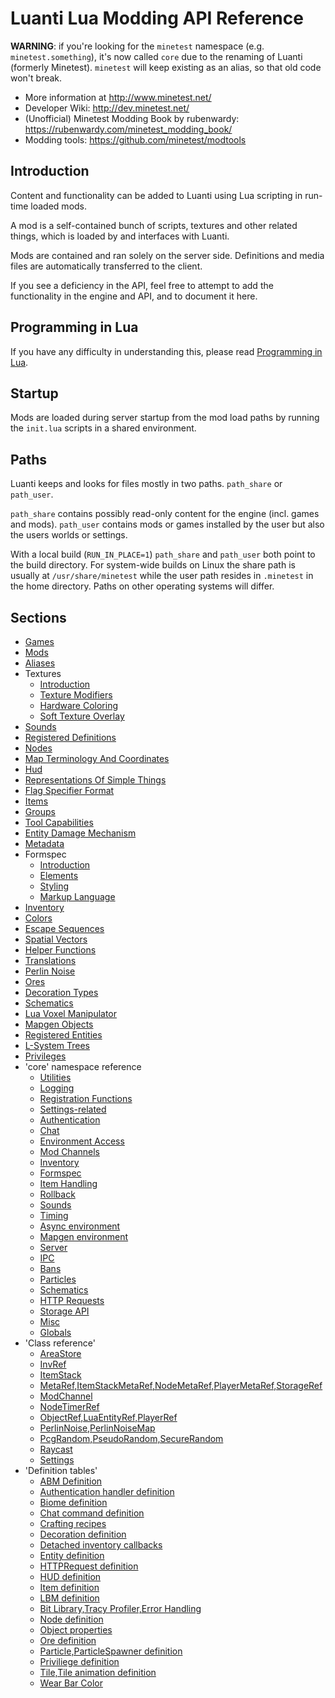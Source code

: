 Luanti Lua Modding API Reference
================================

**WARNING**: if you're looking for the `minetest` namespace (e.g. `minetest.something`),
it's now called `core` due to the renaming of Luanti (formerly Minetest).
`minetest` will keep existing as an alias, so that old code won't break.

* More information at <http://www.minetest.net/>
* Developer Wiki: <http://dev.minetest.net/>
* (Unofficial) Minetest Modding Book by rubenwardy: <https://rubenwardy.com/minetest_modding_book/>
* Modding tools: <https://github.com/minetest/modtools>

Introduction
------------

Content and functionality can be added to Luanti using Lua scripting
in run-time loaded mods.

A mod is a self-contained bunch of scripts, textures and other related
things, which is loaded by and interfaces with Luanti.

Mods are contained and ran solely on the server side. Definitions and media
files are automatically transferred to the client.

If you see a deficiency in the API, feel free to attempt to add the
functionality in the engine and API, and to document it here.

Programming in Lua
------------------

If you have any difficulty in understanding this, please read
[Programming in Lua](http://www.lua.org/pil/).

Startup
-------

Mods are loaded during server startup from the mod load paths by running
the `init.lua` scripts in a shared environment.

Paths
-----

Luanti keeps and looks for files mostly in two paths. `path_share` or `path_user`.

`path_share` contains possibly read-only content for the engine (incl. games and mods).
`path_user` contains mods or games installed by the user but also the users
worlds or settings.

With a local build (`RUN_IN_PLACE=1`) `path_share` and `path_user` both point to
the build directory. For system-wide builds on Linux the share path is usually at
`/usr/share/minetest` while the user path resides in `.minetest` in the home directory.
Paths on other operating systems will differ.

Sections
--------
- [Games](games.md)
- [Mods](mods.md)
- [Aliases](aliases.md)
- Textures
  - [Introduction](textures/introduction.md)
  - [Texture Modifiers](textures/texture_modifiers.md)
  - [Hardware Coloring](textures/hardware_coloring.md)
  - [Soft Texture Overlay](textures/soft_texture_overlay.md)
- [Sounds](sounds.md)
- [Registered Definitions](registered_definitions.md)
- [Nodes](nodes.md)
- [Map Terminology And Coordinates](map_terminology_and_coordinates.md)
- [Hud](hud.md)
- [Representations Of Simple Things](representations_of_simple_things.md)
- [Flag Specifier Format](flag_specifier_format.md)
- [Items](items.md)
- [Groups](groups.md)
- [Tool Capabilities](tool_capabilities.md)
- [Entity Damage Mechanism](entity_damage_mechanism.md)
- [Metadata](metadata.md)
- Formspec
  - [Introduction](formspec/introduction.md)
  - [Elements](formspec/elements.md)
  - [Styling](formspec/styling.md)
  - [Markup Language](formspec/markup_language.md)
- [Inventory](inventory.md)
- [Colors](colors.md)
- [Escape Sequences](escape_sequences.md)
- [Spatial Vectors](spatial_vectors.md)
- [Helper Functions](helper_functions.md)
- [Translations](translations.md)
- [Perlin Noise](perlin_noise.md)
- [Ores](ores.md)
- [Decoration Types](decoration_types.md)
- [Schematics](schematics.md)
- [Lua Voxel Manipulator](lua_voxel_manipulator.md)
- [Mapgen Objects](mapgen_objects.md)
- [Registered Entities](registered_entities.md)
- [L-System Trees](l-system_trees.md)
- [Privileges](privileges.md)
- 'core' namespace reference
  - [Utilities](core_namespace_reference/utilities.md)
  - [Logging](core_namespace_reference/logging.md)
  - [Registration Functions](core_namespace_reference/registration_functions.md)
  - [Settings-related](core_namespace_reference/settings.md)
  - [Authentication](core_namespace_reference/authentication.md)
  - [Chat](core_namespace_reference/chat.md)
  - [Environment Access](core_namespace_reference/environment.md)
  - [Mod Channels](core_namespace_reference/mod_channels.md)
  - [Inventory](core_namespace_reference/inventory.md)
  - [Formspec](core_namespace_reference/formspec.md)
  - [Item Handling](core_namespace_reference/item_handling.md)
  - [Rollback](core_namespace_reference/rollback.md)
  - [Sounds](core_namespace_reference/sounds.md)
  - [Timing](core_namespace_reference/timing.md)
  - [Async environment](core_namespace_reference/async_environment.md)
  - [Mapgen environment](core_namespace_reference/mapgen_environment.md)
  - [Server](core_namespace_reference/server.md)
  - [IPC](core_namespace_reference/ipc.md)
  - [Bans](core_namespace_reference/bans.md)
  - [Particles](core_namespace_reference/particles.md)
  - [Schematics](core_namespace_reference/schematics.md)
  - [HTTP Requests](core_namespace_reference/http_requests.md)
  - [Storage API](core_namespace_reference/storage_api.md)
  - [Misc](core_namespace_reference/misc.md)
  - [Globals](core_namespace_reference/globals.md)
- 'Class reference'
  - [AreaStore](class_reference/area_store.md)
  - [InvRef](class_reference/inv.md)
  - [ItemStack](class_reference/itemstack.md)
  - [MetaRef,ItemStackMetaRef,NodeMetaRef,PlayerMetaRef,StorageRef](class_reference/meta.md)
  - [ModChannel](class_reference/modchannel.md)
  - [NodeTimerRef](class_reference/nodetimer.md)
  - [ObjectRef,LuaEntityRef,PlayerRef](class_reference/object.md)
  - [PerlinNoise,PerlinNoiseMap](class_reference/perlin_noise.md)
  - [PcgRandom,PseudoRandom,SecureRandom](class_reference/random.md)
  - [Raycast](class_reference/raycast.md)
  - [Settings](class_reference/settings.md)
- 'Definition tables'
  - [ABM Definition](definition_tables/abm.md)
  - [Authentication handler definition](definition_tables/auth.md)
  - [Biome definition](definition_tables/biome.md)
  - [Chat command definition](definition_tables/chat.md)
  - [Crafting recipes](definition_tables/crafting_recipes.md)
  - [Decoration definition](definition_tables/decoration.md)
  - [Detached inventory callbacks](definition_tables/detached_inventory.md)
  - [Entity definition](definition_tables/entity.md)
  - [HTTPRequest definition](definition_tables/http_request.md)
  - [HUD definition](definition_tables/hud.md)
  - [Item definition](definition_tables/item.md)
  - [LBM definition](definition_tables/lbm.md)
  - [Bit Library,Tracy Profiler,Error Handling](definition_tables/misc.md)
  - [Node definition](definition_tables/node.md)
  - [Object properties](definition_tables/object.md)
  - [Ore definition](definition_tables/ore.md)
  - [Particle,ParticleSpawner definition](definition_tables/particle.md)
  - [Priviliege definition](definition_tables/priviliege.md)
  - [Tile,Tile animation definition](definition_tables/tile.md)
  - [Wear Bar Color](definition_tables/wear_bar_color.md)
